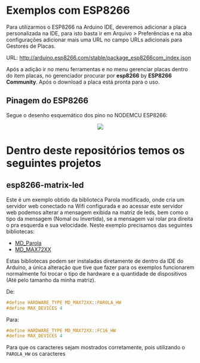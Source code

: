 # Exemplos com ESP8266

Para utilizarmos o ESP8266 na Arduino IDE, deveremos adicionar a placa personalizada na IDE, para isto basta ir em Arquivo > Preferências e na aba configurações adicionar mais uma URL no campo URLs adicionais para Gestores de Placas.

URL: http://arduino.esp8266.com/stable/package_esp8266com_index.json

Após a adição ir no menu ferramentas e no menu gerenciar placas dentro do item placas, no gerenciador procurar por **esp8266** by **ESP8266 Community**. Após o download a placa está pronta para o uso.

## Pinagem do ESP8266

Segue o desenho esquemático dos pino no NODEMCU ESP8266:

<p align="center">
  <img src="https://i.stack.imgur.com/yT4hb.png">
</p>

# Dentro deste repositórios temos os seguintes projetos

## esp8266-matrix-led

Este é um exemplo obtido da biblioteca Parola modificado, onde cria um servidor web conectado na Wifi configurada e ao acessar este servidor web podemos alterar a mensagem exibida na matriz de leds, bem como o tipo da mensagem (Nomal ou Invertida), se a mensagem vai rolar pra direita o pra esquerda e sua velocidade. Neste exemplo precisamos das seguintes bibliotecas:

- [MD_Parola](https://github.com/MajicDesigns/MD_Parola)
- [MD_MAX72XX](https://github.com/MajicDesigns/MD_MAX72XX)

Estas bibliotecas podem ser instaladas diretamente de dentro da IDE do Arduíno, a única alteração que tive que fazer para os exemplos funcionarem normalmente foi trocar o tipo de hardware e a quantidade de dispositivos (Até pelo tamanho da minha matriz).

De:

```c
#define HARDWARE_TYPE MD_MAX72XX::PAROLA_HW
#define MAX_DEVICES 4
```

Para:

```c
#define HARDWARE_TYPE MD_MAX72XX::FC16_HW
#define MAX_DEVICES 4
```

Para que os caracteres sejam mostrados corretamente, pois utilizando o `PAROLA_HW` os caracteres

